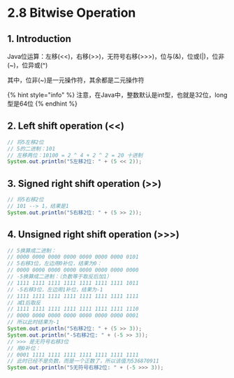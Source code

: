 # 2.8 Bitwise Operation

## 1. Introduction

Java位运算：左移\(&lt;&lt;\)，右移\(&gt;&gt;\)，无符号右移\(&gt;&gt;&gt;\)，位与\(&\)，位或\(\|\)，位非\(~\)，位异或\(^\)

其中，位非\(~\)是一元操作符，其余都是二元操作符

{% hint style="info" %}
注意，在Java中，整数默认是int型，也就是32位，long型是64位
{% endhint %}

## 2. Left shift operation \(&lt;&lt;\)

```java
// 将5左移2位
// 5的二进制：101
// 左移两位：10100 = 2 ^ 4 + 2 ^ 2 = 20 十进制
System.out.println("5左移2位: " + (5 << 2));
```

## 3. Signed right shift operation \(&gt;&gt;\)

```java
// 将5右移2位
// 101 --> 1，结果是1
System.out.println("5右移2位: " + (5 >> 2));
```

## 4. Unsigned right shift operation \(&gt;&gt;&gt;\)

```java
// 5换算成二进制：
// 0000 0000 0000 0000 0000 0000 0000 0101
// 5右移3位，左边用0补位，结果为0：
// 0000 0000 0000 0000 0000 0000 0000 0000
// -5换算成二进制：（负数等于取反后加1）
// 1111 1111 1111 1111 1111 1111 1111 1011
// -5右移3位，左边用1补位，结果为-1
// 1111 1111 1111 1111 1111 1111 1111 1111
// 减1后取反
// 1111 1111 1111 1111 1111 1111 1111 1110
// 0000 0000 0000 0000 0000 0000 0000 0001
// 所以此时结果为-1
System.out.println("5右移2位: " + (5 >> 3));
System.out.println("-5右移2位: " + (-5 >> 3));
// >>> 是无符号右移3位
// 用0补位：
// 0001 1111 1111 1111 1111 1111 1111 1111
// 此时已经不是负数，而是一个正数了，所以该值为536870911
System.out.println("5无符号右移2位: " + (-5 >>> 3));
```

 

